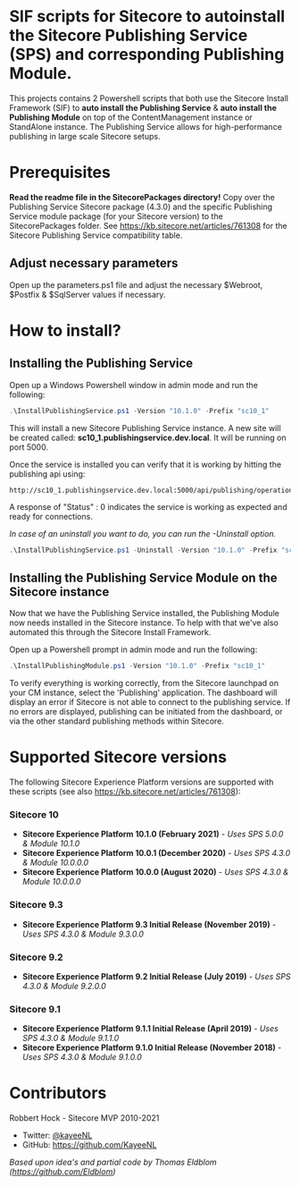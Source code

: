 # SIF scripts for Sitecore to autoinstall the Sitecore Publishing Service (SPS) and corresponding Publishing Module.

This projects contains 2 Powershell scripts that both use the Sitecore Install Framework (SIF) to **auto install the Publishing Service** &amp; **auto install the Publishing Module** on top of the ContentManagement instance or StandAlone instance. The Publishing Service allows for high-performance publishing in large scale Sitecore setups.

# Prerequisites

**Read the readme file in the SitecorePackages directory!** Copy over the Publishing Service Sitecore package (4.3.0) and the specific Publishing Service module package (for your Sitecore version) to the SitecorePackages folder. See https://kb.sitecore.net/articles/761308 for the Sitecore Publishing Service compatibility table.

## Adjust necessary parameters

Open up the parameters.ps1 file and adjust the necessary $Webroot, $Postfix & $SqlServer values if necessary.

# How to install?

## Installing the Publishing Service

Open up a Windows Powershell window in admin mode and run the following:

```powershell
.\InstallPublishingService.ps1 -Version "10.1.0" -Prefix "sc10_1"
```

This will install a new Sitecore Publishing Service instance. A new site will be created called: **sc10_1.publishingservice.dev.local**. It will be running on port 5000.

Once the service is installed you can verify that it is working by hitting the publishing api using:

    http://sc10_1.publishingservice.dev.local:5000/api/publishing/operations/status

A response of "Status" : 0 indicates the service is working as expected and ready for connections.

_In case of an uninstall you want to do, you can run the -Uninstall option._

```powershell
.\InstallPublishingService.ps1 -Uninstall -Version "10.1.0" -Prefix "sc10_1"
```

## Installing the Publishing Service Module on the Sitecore instance

Now that we have the Publishing Service installed, the Publishing Module now needs installed in the Sitecore instance. To help with that we've also automated this through the Sitecore Install Framework.

Open up a Powershell prompt in admin mode and run the following:

```Powershell
.\InstallPublishingModule.ps1 -Version "10.1.0" -Prefix "sc10_1"
```

To verify everything is working correctly, from the Sitecore launchpad on your CM instance, select the 'Publishing' application. The dashboard will display an error if Sitecore is not able to connect to the publishing service. If no errors are displayed, publishing can be initiated from the dashboard, or via the other standard publishing methods within Sitecore.

# Supported Sitecore versions

The following Sitecore Experience Platform versions are supported with these scripts (see also https://kb.sitecore.net/articles/761308):

### Sitecore 10

- **Sitecore Experience Platform 10.1.0 (February 2021)** - _Uses SPS 5.0.0 & Module 10.1.0_
- **Sitecore Experience Platform 10.0.1 (December 2020)** - _Uses SPS 4.3.0 & Module 10.0.0.0_
- **Sitecore Experience Platform 10.0.0 (August 2020)** - _Uses SPS 4.3.0 & Module 10.0.0.0_

### Sitecore 9.3

- **Sitecore Experience Platform 9.3 Initial Release (November 2019)** - _Uses SPS 4.3.0 & Module 9.3.0.0_

### Sitecore 9.2

- **Sitecore Experience Platform 9.2 Initial Release (July 2019)** - _Uses SPS 4.3.0 & Module 9.2.0.0_

### Sitecore 9.1

- **Sitecore Experience Platform 9.1.1 Initial Release (April 2019)** - _Uses SPS 4.3.0 & Module 9.1.1.0_
- **Sitecore Experience Platform 9.1.0 Initial Release (November 2018)** - _Uses SPS 4.3.0 & Module 9.1.0.0_

# Contributors

Robbert Hock - Sitecore MVP 2010-2021

- Twitter: [@kayeeNL](https://twitter.com/kayeenl)
- GitHub: https://github.com/KayeeNL

_Based upon idea's and partial code by Thomas Eldblom (https://github.com/Eldblom)_
